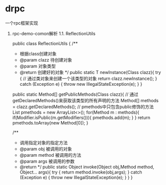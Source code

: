 # drpc
一个rpc框架实现
1. rpc-demo-comon解析
  1.1. ReflectionUtils
  
    public  class ReflectionUtils {
    /**
     * 根据class创建对象
     * @param clazz 待创建对象
     * @param <T> 对象类型
     * @return 创建好的对象
     */
    public static <T> T newInstance(Class<T> clazz){
        try {
            // 通过类对象来创建一个该类型的对象
            return clazz.newInstance();
        } catch (Exception e) {
           throw new IllegalStateException(e);
        }
    }

    public static Method[] getPublicMethods(Class clazz){
        // 通过getDeclaredMethods()来获取该类型的所有声明的方法
        Method[] methods = clazz.getDeclaredMethods();
        // pmethods中只包含public修饰的方法
        List<Method> pmethods = new ArrayList<>();
        for(Method m : methods){
            if(Modifier.isPublic(m.getModifiers())){
                pmethods.add(m);
            }
        }
        return pmethods.toArray(new Method[0]);
    }

    /**
     * 调用指定对象的指定方法
     * @param obj 被调用的对象
     * @param method 被调用的方法
     * @param args 被调用的参数
     * @return
     */
    public static Object invoke(Object obj,Method method, Object... args){
        try {
           return method.invoke(obj,args);
        } catch (Exception e) {
            throw new IllegalStateException(e);
        }
    }
}
  

